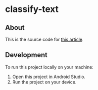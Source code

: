 # classify-text

## About

This is the source code for [this article](https://yggr.medium.com/generate-intents-based-on-input-text-with-classifytext-api-6ebdc94c00be).

## Development

To run this project locally on your machine:

1. Open this project in Android Studio.
2. Run the project on your device.
